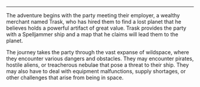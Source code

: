 

---

The adventure begins with the party meeting their employer, a wealthy merchant named Trask, who has hired them to find a lost planet that he believes holds a powerful artifact of great value. Trask provides the party with a Spelljammer ship and a map that he claims will lead them to the planet.

The journey takes the party through the vast expanse of wildspace, where they encounter various dangers and obstacles. They may encounter pirates, hostile aliens, or treacherous nebulae that pose a threat to their ship. They may also have to deal with equipment malfunctions, supply shortages, or other challenges that arise from being in space.
